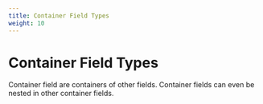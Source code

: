```yaml
---
title: Container Field Types
weight: 10
---
```


# Container Field Types

Container field are containers of other fields. Container fields can even be
nested in other container fields.
